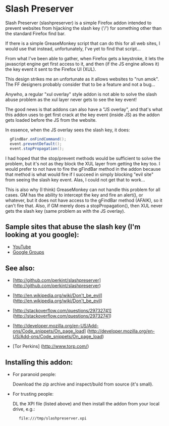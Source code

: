 Slash Preserver
===============

Slash Preserver (slashpreserver) is a simple Firefox addon intended to prevent
websites from hijacking the slash key ('/') for something other than the
standard Firefox find bar.

If there is a simple GreaseMonkey script that can do this for all web sites, I
would use that instead, unfortunately, I've yet to find that script...

From what I've been able to gather, when Firefox gets a keystroke, it lets the
javascript engine get first access to it, and then (if the JS engine allows
it) the key event it sent to the Firefox UI (XUL).

This design strikes me an unfortunate as it allows websites to "run amok".
The FF designers probably consider that to be a feature and not a bug...

Anywho, a regular "xul overlay" style addon is not able to solve the slash
abuse problem as the xul layer never gets to see the key event!

The good news is that addons can also have a "JS overlay", and that's what
this addon uses to get first crack at the key event (inside JS) as the addon
gets loaded before the JS from the website.

In essence, when the JS overlay sees the slash key, it does:

```java
  gFindBar.onFindCommand();
  event.preventDefault();
  event.stopPropagation();
```

I had hoped that the stop/prevent methods would be sufficient to solve the
problem, but it's not as they block the XUL layer from getting the key too.  I
would prefer to not have to fire the gFindBar method in the addon because that
method is what would fire if I succeed in simply blocking "evil site" from
seeing the slash key event.  Alas, I could not get that to work...

This is also why (I think) GreaseMonkey can not handle this problem for all
cases.  GM has the ability to intercept the key and fire an alert(), or
whatever, but it does not have access to the gFindBar method (AFAIK), so it
can't fire that.  Also, if GM merely does a stopPropagation(), then XUL never
gets the slash key (same problem as with the JS overlay).

Sample sites that abuse the slash key (I'm looking at you google):
------------------------------------------------------------------

* [YouTube](https://www.youtube.com/watch?v=TllPrdbZ-VI)
* [Google Groups](https://groups.google.com/forum/#!msg/vim_use/r3TdW9G9ms4/s-Jr3BpcnvUJ)

See also:
---------

* [http://github.com/perkint/slashpreserver]
  (http://github.com/perkint/slashpreserver)

* [http://en.wikipedia.org/wiki/Don't_be_evil]
  (http://en.wikipedia.org/wiki/Don't_be_evil)

* [http://stackoverflow.com/questions/29732741]
  (http://stackoverflow.com/questions/29732741)

* [http://developer.mozilla.org/en-US/Add-ons/Code_snippets/On_page_load]
  (http://developer.mozilla.org/en-US/Add-ons/Code_snippets/On_page_load)

* [Tor Perkins]
  (http://www.torp.com/)

Installing this addon:
----------------------

* For paranoid people:

    Download the zip archive and inspect/build from source (it's small).

* For trusting people:

    DL the XPI file (listed above) and then install the addon from your local
    drive, e.g.:

```
      file:///tmp/slashpreserver.xpi
```


